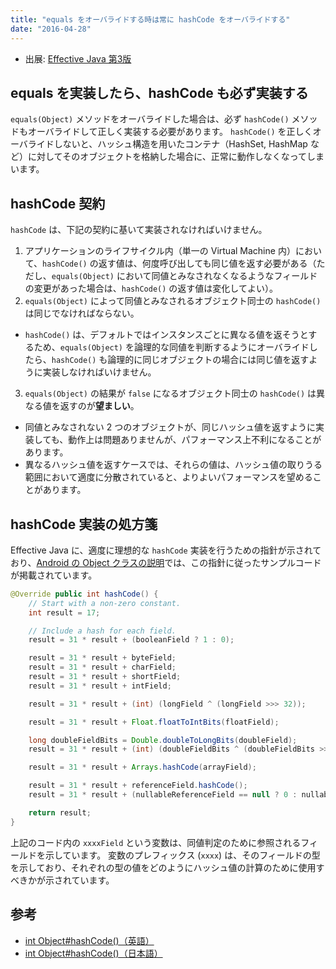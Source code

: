 ```yaml
---
title: "equals をオーバライドする時は常に hashCode をオーバライドする"
date: "2016-04-28"
---
```


* 出展: <a target="_blank" href="https://amazon.co.jp/dp/4621303252?tag=maku04-22">Effective Java 第3版</a>

equals を実装したら、hashCode も必ず実装する
----

`equals(Object)` メソッドをオーバライドした場合は、必ず `hashCode()` メソッドもオーバライドして正しく実装する必要があります。
`hashCode()` を正しくオーバライドしないと、ハッシュ構造を用いたコンテナ（HashSet, HashMap など）に対してそのオブジェクトを格納した場合に、正常に動作しなくなってしまいます。


hashCode 契約
----

`hashCode` は、下記の契約に基いて実装されなければいけません。

1. アプリケーションのライフサイクル内（単一の Virtual Machine 内）において、`hashCode()` の返す値は、何度呼び出しても同じ値を返す必要がある（ただし、`equals(Object)` において同値とみなされなくなるようなフィールドの変更があった場合は、`hashCode()` の返す値は変化してよい）。
2. `equals(Object)` によって同値とみなされるオブジェクト同士の `hashCode()` は同じでなければならない。
  * `hashCode()` は、デフォルトではインスタンスごとに異なる値を返そうとするため、`equals(Object)` を論理的な同値を判断するようにオーバライドしたら、`hashCode()` も論理的に同じオブジェクトの場合には同じ値を返すように実装しなければいけません。
3. `equals(Object)` の結果が `false` になるオブジェクト同士の `hashCode()` は異なる値を返すのが**望ましい**。
  * 同値とみなされない 2 つのオブジェクトが、同じハッシュ値を返すように実装しても、動作上は問題ありませんが、パフォーマンス上不利になることがあります。
  * 異なるハッシュ値を返すケースでは、それらの値は、ハッシュ値の取りうる範囲において適度に分散されていると、よりよいパフォーマンスを望めることがあります。


hashCode 実装の処方箋
----

Effective Java に、適度に理想的な `hashCode` 実装を行うための指針が示されており、[Android の Object クラスの説明](http://developer.android.com/intl/ja/reference/java/lang/Object.html)では、この指針に従ったサンプルコードが掲載されています。

```java
@Override public int hashCode() {
    // Start with a non-zero constant.
    int result = 17;

    // Include a hash for each field.
    result = 31 * result + (booleanField ? 1 : 0);

    result = 31 * result + byteField;
    result = 31 * result + charField;
    result = 31 * result + shortField;
    result = 31 * result + intField;

    result = 31 * result + (int) (longField ^ (longField >>> 32));

    result = 31 * result + Float.floatToIntBits(floatField);

    long doubleFieldBits = Double.doubleToLongBits(doubleField);
    result = 31 * result + (int) (doubleFieldBits ^ (doubleFieldBits >>> 32));

    result = 31 * result + Arrays.hashCode(arrayField);

    result = 31 * result + referenceField.hashCode();
    result = 31 * result + (nullableReferenceField == null ? 0 : nullableReferenceField.hashCode());

    return result;
}
```

上記のコード内の `xxxxField` という変数は、同値判定のために参照されるフィールドを示しています。
変数のプレフィックス (`xxxx`) は、そのフィールドの型を示しており、それぞれの型の値をどのようにハッシュ値の計算のために使用すべきかが示されています。



参考
----

- [int Object#hashCode()（英語）](https://docs.oracle.com/javase/8/docs/api/java/lang/Object.html#hashCode--)
- [int Object#hashCode()（日本語）](https://docs.oracle.com/javase/jp/8/docs/api/java/lang/Object.html#hashCode--)


